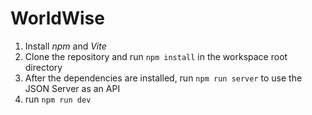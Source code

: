 # WorldWise

1. Install _npm_ and _Vite_
2. Clone the repository and run `npm install` in the workspace root directory
3. After the dependencies are installed, run `npm run server` to use the JSON Server as an API
4. run `npm run dev`
